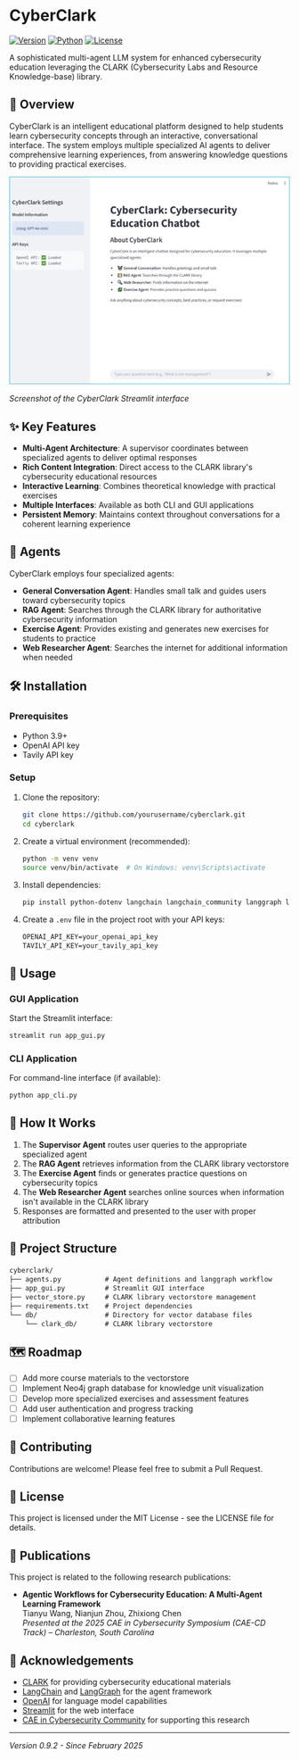 # CyberClark

[![Version](https://img.shields.io/badge/version-0.9.2-blue.svg)](https://github.com/yourusername/cyberclark)
[![Python](https://img.shields.io/badge/python-3.9%2B-brightgreen.svg)](https://www.python.org/)
[![License](https://img.shields.io/badge/license-MIT-green.svg)](LICENSE)

A sophisticated multi-agent LLM system for enhanced cybersecurity education leveraging the CLARK (Cybersecurity Labs and Resource Knowledge-base) library.

## 🔐 Overview

CyberClark is an intelligent educational platform designed to help students learn cybersecurity concepts through an interactive, conversational interface. The system employs multiple specialized AI agents to deliver comprehensive learning experiences, from answering knowledge questions to providing practical exercises.

![CyberClark GUI Screenshot](pic/cyberclark_gui.png)

*Screenshot of the CyberClark Streamlit interface*

## ✨ Key Features

- **Multi-Agent Architecture**: A supervisor coordinates between specialized agents to deliver optimal responses
- **Rich Content Integration**: Direct access to the CLARK library's cybersecurity educational resources
- **Interactive Learning**: Combines theoretical knowledge with practical exercises
- **Multiple Interfaces**: Available as both CLI and GUI applications
- **Persistent Memory**: Maintains context throughout conversations for a coherent learning experience

## 🤖 Agents

CyberClark employs four specialized agents:

- **General Conversation Agent**: Handles small talk and guides users toward cybersecurity topics
- **RAG Agent**: Searches through the CLARK library for authoritative cybersecurity information
- **Exercise Agent**: Provides existing and generates new exercises for students to practice
- **Web Researcher Agent**: Searches the internet for additional information when needed

## 🛠️ Installation

### Prerequisites

- Python 3.9+
- OpenAI API key
- Tavily API key

### Setup

1. Clone the repository:
   ```bash
   git clone https://github.com/yourusername/cyberclark.git
   cd cyberclark
   ```

2. Create a virtual environment (recommended):
   ```bash
   python -m venv venv
   source venv/bin/activate  # On Windows: venv\Scripts\activate
   ```

3. Install dependencies:
   ```bash
   pip install python-dotenv langchain langchain_community langgraph langchain-openai faiss-cpu pypdf neo4j streamlit
   ```

4. Create a `.env` file in the project root with your API keys:
   ```
   OPENAI_API_KEY=your_openai_api_key
   TAVILY_API_KEY=your_tavily_api_key
   ```

## 🚀 Usage

### GUI Application

Start the Streamlit interface:
```bash
streamlit run app_gui.py
```

### CLI Application

For command-line interface (if available):
```bash
python app_cli.py
```

## 🧠 How It Works

1. The **Supervisor Agent** routes user queries to the appropriate specialized agent
2. The **RAG Agent** retrieves information from the CLARK library vectorstore
3. The **Exercise Agent** finds or generates practice questions on cybersecurity topics
4. The **Web Researcher Agent** searches online sources when information isn't available in the CLARK library
5. Responses are formatted and presented to the user with proper attribution

## 📂 Project Structure

```
cyberclark/
├── agents.py           # Agent definitions and langgraph workflow
├── app_gui.py          # Streamlit GUI interface
├── vector_store.py     # CLARK library vectorstore management
├── requirements.txt    # Project dependencies
└── db/                 # Directory for vector database files
    └── clark_db/       # CLARK library vectorstore
```

## 🗺️ Roadmap

- [ ] Add more course materials to the vectorstore
- [ ] Implement Neo4j graph database for knowledge unit visualization
- [ ] Develop more specialized exercises and assessment features
- [ ] Add user authentication and progress tracking
- [ ] Implement collaborative learning features

## 🤝 Contributing

Contributions are welcome! Please feel free to submit a Pull Request.

## 📄 License

This project is licensed under the MIT License - see the LICENSE file for details.

## 📄 Publications
This project is related to the following research publications:
- **Agentic Workflows for Cybersecurity Education: A Multi-Agent Learning Framework**  
  Tianyu Wang, Nianjun Zhou, Zhixiong Chen  
  *Presented at the 2025 CAE in Cybersecurity Symposium (CAE-CD Track) – Charleston, South Carolina*

## 🙏 Acknowledgements

- [CLARK](https://www.clark.center/) for providing cybersecurity educational materials
- [LangChain](https://www.langchain.com/) and [LangGraph](https://github.com/langchain-ai/langgraph) for the agent framework
- [OpenAI](https://openai.com/) for language model capabilities
- [Streamlit](https://streamlit.io/) for the web interface
- [CAE in Cybersecurity Community](https://www.caecommunity.org/) for supporting this research

---

*Version 0.9.2 - Since February 2025*